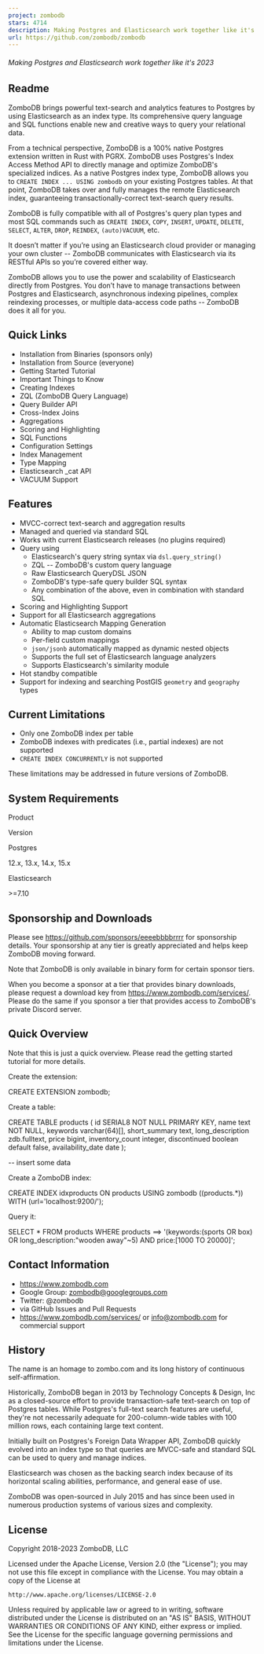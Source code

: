 ```yaml
---
project: zombodb
stars: 4714
description: Making Postgres and Elasticsearch work together like it's 2023
url: https://github.com/zombodb/zombodb
---
```


###### Making Postgres and Elasticsearch work together like it's 2023

Readme
------

ZomboDB brings powerful text-search and analytics features to Postgres by using Elasticsearch as an index type. Its comprehensive query language and SQL functions enable new and creative ways to query your relational data.

From a technical perspective, ZomboDB is a 100% native Postgres extension written in Rust with PGRX. ZomboDB uses Postgres's Index Access Method API to directly manage and optimize ZomboDB's specialized indices. As a native Postgres index type, ZomboDB allows you to `CREATE INDEX ... USING zombodb` on your existing Postgres tables. At that point, ZomboDB takes over and fully manages the remote Elasticsearch index, guaranteeing transactionally-correct text-search query results.

ZomboDB is fully compatible with all of Postgres's query plan types and most SQL commands such as `CREATE INDEX`, `COPY`, `INSERT`, `UPDATE`, `DELETE`, `SELECT`, `ALTER`, `DROP`, `REINDEX`, `(auto)VACUUM`, etc.

It doesn’t matter if you’re using an Elasticsearch cloud provider or managing your own cluster -- ZomboDB communicates with Elasticsearch via its RESTful APIs so you’re covered either way.

ZomboDB allows you to use the power and scalability of Elasticsearch directly from Postgres. You don’t have to manage transactions between Postgres and Elasticsearch, asynchronous indexing pipelines, complex reindexing processes, or multiple data-access code paths -- ZomboDB does it all for you.

Quick Links
-----------

-   Installation from Binaries (sponsors only)
-   Installation from Source (everyone)
-   Getting Started Tutorial
-   Important Things to Know
-   Creating Indexes
-   ZQL (ZomboDB Query Language)
-   Query Builder API
-   Cross-Index Joins
-   Aggregations
-   Scoring and Highlighting
-   SQL Functions
-   Configuration Settings
-   Index Management
-   Type Mapping
-   Elasticsearch \_cat API
-   VACUUM Support

Features
--------

-   MVCC-correct text-search and aggregation results
-   Managed and queried via standard SQL
-   Works with current Elasticsearch releases (no plugins required)
-   Query using
    -   Elasticsearch's query string syntax via `dsl.query_string()`
    -   ZQL -- ZomboDB's custom query language
    -   Raw Elasticsearch QueryDSL JSON
    -   ZomboDB's type-safe query builder SQL syntax
    -   Any combination of the above, even in combination with standard SQL
-   Scoring and Highlighting Support
-   Support for all Elasticsearch aggregations
-   Automatic Elasticsearch Mapping Generation
    -   Ability to map custom domains
    -   Per-field custom mappings
    -   `json/jsonb` automatically mapped as dynamic nested objects
    -   Supports the full set of Elasticsearch language analyzers
    -   Supports Elasticsearch's similarity module
-   Hot standby compatible
-   Support for indexing and searching PostGIS `geometry` and `geography` types

Current Limitations
-------------------

-   Only one ZomboDB index per table
-   ZomboDB indexes with predicates (i.e., partial indexes) are not supported
-   `CREATE INDEX CONCURRENTLY` is not supported

These limitations may be addressed in future versions of ZomboDB.

System Requirements
-------------------

Product

Version

Postgres

12.x, 13.x, 14.x, 15.x

Elasticsearch

\>=7.10

Sponsorship and Downloads
-------------------------

Please see https://github.com/sponsors/eeeebbbbrrrr for sponsorship details. Your sponsorship at any tier is greatly appreciated and helps keep ZomboDB moving forward.

Note that ZomboDB is only available in binary form for certain sponsor tiers.

When you become a sponsor at a tier that provides binary downloads, please request a download key from https://www.zombodb.com/services/. Please do the same if you sponsor a tier that provides access to ZomboDB's private Discord server.

Quick Overview
--------------

Note that this is just a quick overview. Please read the getting started tutorial for more details.

Create the extension:

CREATE EXTENSION zombodb;

Create a table:

CREATE TABLE products (
    id SERIAL8 NOT NULL PRIMARY KEY,
    name text NOT NULL,
    keywords varchar(64)\[\],
    short\_summary text,
    long\_description zdb.fulltext, 
    price bigint,
    inventory\_count integer,
    discontinued boolean default false,
    availability\_date date
);

\-- insert some data

Create a ZomboDB index:

CREATE INDEX idxproducts 
          ON products 
       USING zombodb ((products.\*)) 
        WITH (url\='localhost:9200/');

Query it:

SELECT \* 
  FROM products 
 WHERE products \==> '(keywords:(sports OR box) OR long\_description:"wooden away"~5) AND price:\[1000 TO 20000\]';

Contact Information
-------------------

-   https://www.zombodb.com
-   Google Group: zombodb@googlegroups.com
-   Twitter: @zombodb
-   via GitHub Issues and Pull Requests
-   https://www.zombodb.com/services/ or info@zombodb.com for commercial support

History
-------

The name is an homage to zombo.com and its long history of continuous self-affirmation.

Historically, ZomboDB began in 2013 by Technology Concepts & Design, Inc as a closed-source effort to provide transaction-safe text-search on top of Postgres tables. While Postgres's full-text search features are useful, they're not necessarily adequate for 200-column-wide tables with 100 million rows, each containing large text content.

Initially built on Postgres's Foreign Data Wrapper API, ZomboDB quickly evolved into an index type so that queries are MVCC-safe and standard SQL can be used to query and manage indices.

Elasticsearch was chosen as the backing search index because of its horizontal scaling abilities, performance, and general ease of use.

ZomboDB was open-sourced in July 2015 and has since been used in numerous production systems of various sizes and complexity.

License
-------

Copyright 2018-2023 ZomboDB, LLC

Licensed under the Apache License, Version 2.0 (the "License"); you may not use this file except in compliance with the License. You may obtain a copy of the License at

```
http://www.apache.org/licenses/LICENSE-2.0
```

Unless required by applicable law or agreed to in writing, software distributed under the License is distributed on an "AS IS" BASIS, WITHOUT WARRANTIES OR CONDITIONS OF ANY KIND, either express or implied. See the License for the specific language governing permissions and limitations under the License.
